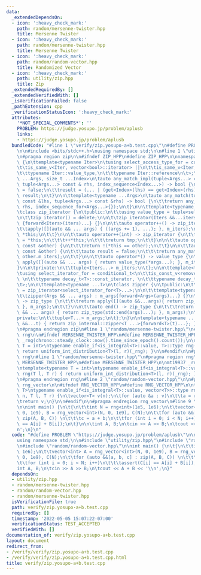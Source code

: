```yaml
---
data:
  _extendedDependsOn:
  - icon: ':heavy_check_mark:'
    path: random/mersenne-twister.hpp
    title: Mersenne Twister
  - icon: ':heavy_check_mark:'
    path: random/mersenne-twister.hpp
    title: Mersenne Twister
  - icon: ':heavy_check_mark:'
    path: random/random-vector.hpp
    title: Randomized Vector
  - icon: ':heavy_check_mark:'
    path: utility/zip.hpp
    title: Zip
  _extendedRequiredBy: []
  _extendedVerifiedWith: []
  _isVerificationFailed: false
  _pathExtension: cpp
  _verificationStatusIcon: ':heavy_check_mark:'
  attributes:
    '*NOT_SPECIAL_COMMENTS*': ''
    PROBLEM: https://judge.yosupo.jp/problem/aplusb
    links:
    - https://judge.yosupo.jp/problem/aplusb
  bundledCode: "#line 1 \"verify/zip.yosupo-a+b.test.cpp\"\n#define PROBLEM \"https://judge.yosupo.jp/problem/aplusb\"\
    \n\n#include <bits/stdc++.h>\nusing namespace std;\n\n#line 1 \"utility/zip.hpp\"\
    \n#pragma region zip\n\n#ifndef ZIP_HPP\n#define ZIP_HPP\n\nnamespace zip_internal\
    \ {\n\ttemplate<typename Iter>\n\tusing select_access_type_for = conditional_t<\n\
    \t\tis_same_v<Iter, vector<bool>::iterator> ||\n\t\tis_same_v<Iter, vector<bool>::const_iterator>,\n\
    \t\ttypename Iter::value_type,\n\t\ttypename Iter::reference\n\t>;\n\n\ttemplate<typename\
    \ ...Args, size_t ...Index>\n\tauto any_match_impl(tuple<Args...> const & lhs,\
    \ tuple<Args...> const & rhs, index_sequence<Index...>) -> bool {\n\t\tauto result\
    \ = false;\n\t\tresult = (... | (get<Index>(lhs) == get<Index>(rhs)));\n\t\treturn\
    \ result;\n\t}\n\n\ttemplate<typename ...Args>\n\tauto any_match(tuple<Args...>\
    \ const &lhs, tuple<Args...> const &rhs) -> bool {\n\t\treturn any_match_impl(lhs,\
    \ rhs, index_sequence_for<Args...>{});\n\t}\n\n\ttemplate<typename ... Iters>\n\
    \tclass zip_iterator {\n\tpublic:\n\t\tusing value_type = tuple<select_access_type_for<Iters>...>;\n\
    \n\t\tzip_iterator() = delete;\n\n\t\tzip_iterator(Iters &&...iters) : m_iters\
    \ {forward<Iters>(iters)...} {}\n\n\t\tauto operator++() -> zip_iterator &{\n\t\
    \t\tapply([](auto && ... args) { ((args += 1), ...); }, m_iters);\n\t\t\treturn\
    \ *this;\n\t\t}\n\n\t\tauto operator++(int) -> zip_iterator {\n\t\t\tauto tmp\
    \ = *this;\n\t\t\t++*this;\n\t\t\treturn tmp;\n\t\t}\n\n\t\tauto operator!=(zip_iterator\
    \ const &other) {\n\t\t\treturn !(*this == other);\n\t\t}\n\n\t\tauto operator==(zip_iterator\
    \ const &other) {\n\t\t\tauto result = false;\n\t\t\treturn any_match(m_iters,\
    \ other.m_iters);\n\t\t}\n\n\t\tauto operator*() -> value_type {\n\t\t\treturn\
    \ apply([](auto && ... args) { return value_type(*args...); }, m_iters);\n\t\t\
    }\n\n\tprivate:\n\t\ttuple<Iters...> m_iters;\n\t};\n\n\ttemplate<typename T>\n\
    \tusing select_iterator_for = conditional_t<\n\t\tis_const_v<remove_reference_t<T>>,\
    \ \n\t\ttypename decay_t<T>::const_iterator, \n\t\ttypename decay_t<T>::iterator\n\
    \t>;\n\n\ttemplate<typename ...T>\n\tclass zipper {\n\tpublic:\n\t\tusing zip_type\
    \ = zip_iterator<select_iterator_for<T>...>;\n\n\t\ttemplate<typename ...Args>\n\
    \t\tzipper(Args && ... args) : m_args{forward<Args>(args)...} {}\n\n\t\tauto begin()\
    \ -> zip_type {\n\t\t\treturn apply([](auto &&...args){ return zip_type(std::begin(args)...);\
    \ }, m_args);\n\t\t}\n\n\t\tauto end() -> zip_type {\n\t\t\treturn apply([](auto\
    \ && ... args) { return zip_type(std::end(args)...); }, m_args);\n\t\t}\n\n\t\
    private:\n\t\ttuple<T...> m_args;\n\t};\n}\n\ntemplate<typename ...T>\nauto zip(T\
    \ &&...t) { return zip_internal::zipper<T ...>{forward<T>(t)...}; }\n\n#endif\n\
    \n#pragma endregion zip\n#line 1 \"random/mersenne-twister.hpp\"\n#pragma region\
    \ rng\n\n#ifndef MERSENNE_TWISTER_HPP\n#define MERSENNE_TWISTER_HPP\n\nmt19937\
    \ _rng(chrono::steady_clock::now().time_since_epoch().count());\n\ntemplate<typename\
    \ T = int>\ntypename enable_if<is_integral<T>::value, T>::type rng(T l, T r) {\
    \ return uniform_int_distribution<T>(l, r)(_rng); }\n\n#endif\n\n#pragma endregion\
    \ rng\n#line 1 \"random/mersenne-twister.hpp\"\n#pragma region rng\n\n#ifndef\
    \ MERSENNE_TWISTER_HPP\n#define MERSENNE_TWISTER_HPP\n\nmt19937 _rng(chrono::steady_clock::now().time_since_epoch().count());\n\
    \ntemplate<typename T = int>\ntypename enable_if<is_integral<T>::value, T>::type\
    \ rng(T l, T r) { return uniform_int_distribution<T>(l, r)(_rng); }\n\n#endif\n\
    \n#pragma endregion rng\n#line 2 \"random/random-vector.hpp\"\n\n#pragma region\
    \ rng_vector\n\n#ifndef RNG_VECTOR_HPP\n#define RNG_VECTOR_HPP\n\ntemplate<typename\
    \ T>\ntypename enable_if<is_integral<T>::value, vector<T>>::type rng_vector(int\
    \ n, T l, T r) {\n\tvector<T> v(n);\n\tfor (auto &a : v)\n\t\ta = rng(l, r);\n\
    \treturn v;\n}\n\n#endif\n\n#pragma endregion rng_vector\n#line 9 \"verify/zip.yosupo-a+b.test.cpp\"\
    \n\nint main() {\n\t{\n\t\tint N = rng<int>(1e5, 1e6);\n\t\tvector<int> A = rng_vector<int>(N,\
    \ 0, 1e9), B = rng_vector<int>(N, 0, 1e9), C(N);\n\t\tfor (auto &&[a, b, c] :\
    \ zip(A, B, C)) \n\t\t\tc = a + b;\n\t\tfor (int i = 0; i < N; i++)\n\t\t\tassert(C[i]\
    \ == A[i] + B[i]);\n\t}\n\n\tint A, B;\n\tcin >> A >> B;\n\tcout << A + B << '\\\
    n';\n}\n"
  code: "#define PROBLEM \"https://judge.yosupo.jp/problem/aplusb\"\n\n#include <bits/stdc++.h>\n\
    using namespace std;\n\n#include \"utility/zip.hpp\"\n#include \"random/mersenne-twister.hpp\"\
    \n#include \"random/random-vector.hpp\"\n\nint main() {\n\t{\n\t\tint N = rng<int>(1e5,\
    \ 1e6);\n\t\tvector<int> A = rng_vector<int>(N, 0, 1e9), B = rng_vector<int>(N,\
    \ 0, 1e9), C(N);\n\t\tfor (auto &&[a, b, c] : zip(A, B, C)) \n\t\t\tc = a + b;\n\
    \t\tfor (int i = 0; i < N; i++)\n\t\t\tassert(C[i] == A[i] + B[i]);\n\t}\n\n\t\
    int A, B;\n\tcin >> A >> B;\n\tcout << A + B << '\\n';\n}"
  dependsOn:
  - utility/zip.hpp
  - random/mersenne-twister.hpp
  - random/random-vector.hpp
  - random/mersenne-twister.hpp
  isVerificationFile: true
  path: verify/zip.yosupo-a+b.test.cpp
  requiredBy: []
  timestamp: '2022-05-05 15:07:22-07:00'
  verificationStatus: TEST_ACCEPTED
  verifiedWith: []
documentation_of: verify/zip.yosupo-a+b.test.cpp
layout: document
redirect_from:
- /verify/verify/zip.yosupo-a+b.test.cpp
- /verify/verify/zip.yosupo-a+b.test.cpp.html
title: verify/zip.yosupo-a+b.test.cpp
---
```

